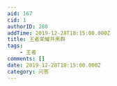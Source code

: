 ```yaml
---
aid: 167
cid: 1
authorID: 280
addTime: 2019-12-28T18:15:00.000Z
title: 王者荣耀开黑群
tags:
    - 王者
comments: []
date: 2019-12-28T18:15:00.000Z
category: 问答
---
```



